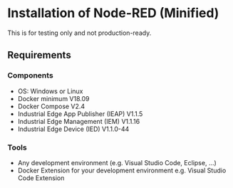 # Installation of Node-RED (Minified)
This is for testing only and not production-ready.

## Requirements

### Components

- OS: Windows or Linux
- Docker minimum V18.09
- Docker Compose V2.4
- Industrial Edge App Publisher (IEAP) V1.1.5
- Industrial Edge Management (IEM) V1.1.16
- Industrial Edge Device (IED) V1.1.0-44

### Tools
- Any development environment (e.g. Visual Studio Code, Eclipse, …)
- Docker Extension for your development environment e.g. Visual Studio Code Extension 

